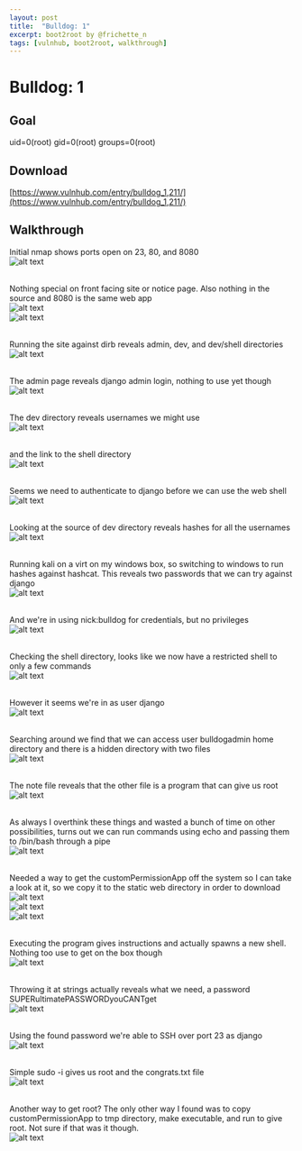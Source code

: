 ```yaml
---
layout: post
title:  "Bulldog: 1"
excerpt: boot2root by @frichette_n
tags: [vulnhub, boot2root, walkthrough]
---
```


# Bulldog: 1

## Goal
uid=0(root) gid=0(root) groups=0(root)

## Download
[https://www.vulnhub.com/entry/bulldog_1,211/](https://www.vulnhub.com/entry/bulldog_1,211/)

## Walkthrough 
Initial nmap shows ports open on 23, 80, and 8080
<br>![alt text](../vulnhub/Bulldog_1/bulldog_nmap000.png)
<br><br>

Nothing special on front facing site or notice page.  Also nothing in the source and 8080 is the same web app
<br>![alt text](../vulnhub/Bulldog_1/bulldog_web001.png)
<br>![alt text](../vulnhub/Bulldog_1/bulldog_web002.png)
<br><br>

Running the site against dirb reveals admin, dev, and dev/shell directories
<br>![alt text](../vulnhub/Bulldog_1/bulldog_dirb003.png)
<br><br>

The admin page reveals django admin login, nothing to use yet though
<br>![alt text](../vulnhub/Bulldog_1/bulldog_django004.png)
<br><br>

The dev directory reveals usernames we might use
<br>![alt text](../vulnhub/Bulldog_1/bulldog_dev005.png)
<br><br>

and the link to the shell directory
<br>![alt text](../vulnhub/Bulldog_1/bulldog_dev006.png)
<br><br>

Seems we need to authenticate to django before we can use the web shell
<br>![alt text](../vulnhub/Bulldog_1/bulldog_shell007.png)
<br><br>

Looking at the source of dev directory reveals hashes for all the usernames
<br>![alt text](../vulnhub/Bulldog_1/bulldog_source008.png)
<br><br>

Running kali on a virt on my windows box, so switching to windows to run hashes against hashcat. This reveals two passwords that we can try against django
<br>![alt text](../vulnhub/Bulldog_1/bulldog_hash009.png)
<br><br>

And we're in using nick:bulldog for credentials, but no privileges
<br>![alt text](../vulnhub/Bulldog_1/bulldog_web010.png)
<br><br>

Checking the shell directory, looks like we now have a restricted shell to only a few commands
<br>![alt text](../vulnhub/Bulldog_1/bulldog_webshell011.png)
<br><br>

However it seems we're in as user django
<br>![alt text](../vulnhub/Bulldog_1/bulldog_webshell011b.png)
<br><br>

Searching around we find that we can access user bulldogadmin home directory and there is a hidden directory with two files
<br>![alt text](../vulnhub/Bulldog_1/bulldog_webadmin012.png)
<br><br>

The note file reveals that the other file is a program that can give us root
<br>![alt text](../vulnhub/Bulldog_1/bulldog_note013.png)
<br><br>

As always I overthink these things and wasted a bunch of time on other possibilities, turns out we can run commands using echo and passing them to /bin/bash through a pipe
<br>![alt text](../vulnhub/Bulldog_1/bulldog_uname014.png)
<br><br>

Needed a way to get the customPermissionApp off the system so I can take a look at it, so we copy it to the static web directory in order to download
<br>![alt text](../vulnhub/Bulldog_1/bulldog_cpcpa015.png)
<br>![alt text](../vulnhub/Bulldog_1/bulldog_ls016.png)
<br>![alt text](../vulnhub/Bulldog_1/bulldog_download017.png)
<br><br>

Executing the program gives instructions and actually spawns a new shell. Nothing too use to get on the box though
<br>![alt text](../vulnhub/Bulldog_1/bulldog_app018.png)
<br><br>

Throwing it at strings actually reveals what we need, a password SUPERultimatePASSWORDyouCANTget
<br>![alt text](../vulnhub/Bulldog_1/bulldog_cpapass019.png)
<br><br>

Using the found password we're able to SSH over port 23 as django
<br>![alt text](../vulnhub/Bulldog_1/bulldog_djangoshell020.png)
<br><br>

Simple sudo -i gives us root and the congrats.txt file
<br>![alt text](../vulnhub/Bulldog_1/bulldog_root021.png)
<br><br>

Another way to get root? The only other way I found was to copy customPermissionApp to tmp directory, make executable, and run to give root.  Not sure if that was it though.
<br>![alt text](../vulnhub/Bulldog_1/bulldog_rootalt022.png)
<br><br>